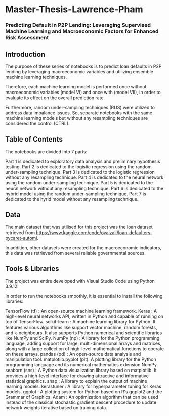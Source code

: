 # Master-Thesis-Lawrence-Pham
### Predicting Default in P2P Lending: Leveraging Supervised Machine Learning and Macroeconomic Factors for Enhanced Risk Assessment

## Introduction
The purpose of these series of notebooks is to predict loan defaults in P2P lending by leveraging macroeconomic variables and utilizing ensemble machine learning techniques.

Therefore, each machine learning model is performed once without macroeconomic variables (model VI) and once with (model VII), in order to evaluate its effect on the overall prediction rate. 

Furthermore, random under-sampling techniques (RUS) were utilized to address data imbalance issues. So, separate notebooks with the same machine learning models but without any resampling techniques are considered the control (CTRL).

## Table of Contents
The notebooks are divided into 7 parts:

Part 1 is dedicated to exploratory data analysis and preliminary hypothesis testing.
Part 2 is dedicated to the logistic regression using the random under-sampling technique.
Part 3 is dedicated to the logistic regression without any resampling technique.
Part 4 is dedicated to the neural network using the random under-sampling technique.
Part 5 is dedicated to the neural network without any resampling technique.
Part 6 is dedicated to the hybrid model using the random under-sampling technique.
Part 7 is dedicated to the hyrid model without any resampling technique.

## Data
The main dataset that was utilised for this project was the loan dataset retrieved from https://www.kaggle.com/code/ovaizali/loan-defaulters-pycaret-automl.

In addition, other datasets were created for the macroeconomic indicators, this data was retrieved from several reliable governmental sources.

## Tools & Libraries
The project was entire developed with Visual Studio Code using Python 3.9.12.

In order to run the notebooks smoothly, it is essential to install the following libraries:

TensorFlow (tf)	: An open-source machine learning framework.
Keras		: A high-level neural networks API, written in Python and capable of running on top of TensorFlow.
scikit-learn	: A machine learning library for Python. It features various algorithms like support vector machine, random forests, and k-neighbours. It also supports Python numerical and 			scientific libraries like NumPy and SciPy.
NumPy (np)	: A library for the Python programming language, adding support for large, multi-dimensional arrays and matrices, along with a large collection of high-level mathematical 			functions to operate on these arrays.
pandas (pd)	: An open-source data analysis and manipulation tool.
			matplotlib.pyplot (plt): A plotting library for the Python programming language and its numerical mathematics extension NumPy.
seaborn (sns)	: A Python data visualization library based on matplotlib. It provides a high-level interface for drawing attractive and informative statistical graphics.
shap		: A library to explain the output of machine learning models.
kerastuner	: A library for hyperparameter tuning for Keras models.
ggplot		: A plotting system for Python based on R's ggplot2 and the Grammar of Graphics.
Adam		: An optimization algorithm that can be used instead of the classical stochastic gradient descent procedure to update network weights iterative based on training data.




